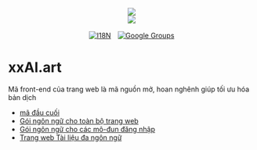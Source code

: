 <p align="center"><a href="https://xxai.art"><img src="https://cdn.jsdelivr.net/gh/xxai-art/doc/logo.svg"/></a><br/><a href="https://xxai.art"><img src="https://cdn.jsdelivr.net/gh/xxai-art/doc/xxai.svg"/></a></p><p align="center"><a href="https://github.com/xxai-art/doc#readme"><img alt="I18N" src="https://cdn.jsdelivr.net/gh/wactax/img/t.svg"/></a>　<a href="https://groups.google.com/u/0/g/xxai-art"><img alt="Google Groups" src="https://cdn.jsdelivr.net/gh/wactax/img/g-groups.svg"/></a></p>

# xxAI.art

Mã front-end của trang web là mã nguồn mở, hoan nghênh giúp tối ưu hóa bản dịch

* [mã đầu cuối](https://github.com/xxai-art/web)
* [Gói ngôn ngữ cho toàn bộ trang web](https://github.com/xxai-art/web/tree/main/i18n)
* [Gói ngôn ngữ cho các mô-đun đăng nhập](https://github.com/wacpkg/user/tree/main/ui.i18n)
* [Trang web Tài liệu đa ngôn ngữ](https://github.com/xxai-doc)
